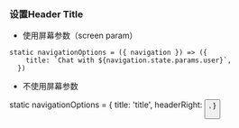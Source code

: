 
### 设置Header Title

- 使用屏幕参数（screen param）

```
static navigationOptions = ({ navigation }) => ({
    title: `Chat with ${navigation.state.params.user}`,
  })
```

- 不使用屏幕参数

static navigationOptions = {
  title: 'title',
  headerRight: <Button title="Info" />,
}